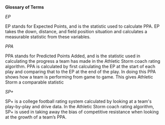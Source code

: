 **Glossary of Terms**

*EP*

EP stands for Expected Points, and is the statistic used to calculate PPA. EP
takes the down, distance, and field position situation and calculates a
measurable statistic from these variables.

*PPA*

PPA stands for Predicted Points Added, and is the statistic used in calculating
the progress a team has made in the Athletic Storm coach rating algorithm. PPA
is calculated by first calculating the EP at the start of each play and
comparing that to the EP at the end of the play. In doing this PPA shows how a
team is performing from game to game. This gives Athletic Storm a comparable
statistic

*SP+*

SP+ is a college football rating system calculated by looking at a team's
play-by-play and drive data. In the Athletic Storm coach rating algorithm, SP+
is used in taking away the bias of competitive resistance when looking at the
growth of a team’s PPA.
